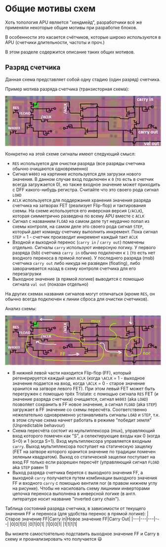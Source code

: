 # Общие мотивы схем

Хоть топология APU является "хендмейд", разработчики всё же применяли некоторые общие мотивы при разработке блоков.

В особенности это касается счётчиков, которые широко используются в APU (счетчики длительности, частоты и проч.)

В этом разделе содержится описание таких общих мотивов.

## Разряд счетчика

Данная схема представляет собой одну стадию (один разряд) счетчика.

Пример мотива разряда счетчика (транзисторная схема):

![20210224-141728](/BreakingNESWiki/imgstore/20210224-141728.png)

Конкретно на этой схеме сигналы имеют следующий смысл:
- `RES` используется для очистки разряда (все разряды счетчика обычно очищаются одновременно)
- Сигнал `W4003` на картинке используется для загрузки нового значения. В данном случае вход подключен к `0` (то есть в счетчик всегда загружается 0), но также входное значение может приходить с DFF какого-нибудь регистра. Считайте что это своего рода сигнал `LOAD`
- `ACLK` используется для поддержания хранения значения разряда счетчика на затворах FET (реализует Flip-flop) и тактирования схемы. На схеме используется его инверсная версия (`/ACLK`), которая симметрично разведена по всему APU вместе с `ACLK`
- Сигнал с названием `FLOAD` на самом деле тут неудачно попал из схемы контроля, на самом деле это своего рода сигнал `STEP`, который дает команду счетчику выполнить инкремент. Пока сигнал `STEP` = 1 - счетчик производит инкремент каждый такт `ACLK`
- Входной и выходной перенос (`carry in` / `carry out`) помечены отдельно. Сигналы `carry` используют инверсную логику. У первого разряда (lsb) счетчика `carry in` обычно подключен к `1` (то есть нет входного переноса в прямой логике). У последнего разряда (msb) счетчика `carry out` либо никуда не разведен (floating), либо заворачивается назад в схему контроля счетчика для его перезагрузки
- Выходное значение (в прямой логике) выводится с помощью сигнала `val out` (показан отдельно)

На других схемах названия сигналов могут отличаться (кроме `RES`, он обычно всегда подключен к линии сброса для очистки счетчиков).

Анализ схемы:

![20210224-165911](/BreakingNESWiki/imgstore/20210224-165911.png)

- В нижней левой части находится Flip-flop (FF), который регенерируется каждый цикл `ACLK` (когда `\ACLK` = 1 - выходное значение подается на вход, когда `\ACLK` = 0 - старое значение хранится на затворе левого FET). При этом левый FET может быть перегружен с помощью трёх Tristate: с помощью сигнала `RES` FET (и значение разряда счетчика) очищается, сигнал `W4003` (aka `LOAD`) позволяет сохранить в FF новое значение, а сигнал `FLOAD` (aka `STEP`) загружает в FF значение со схемы пересчёта. Соответственно нежелательно одновременно устанавливать сигналы `LOAD` и `STEP`, т.к. в этом случае схема начнет работать в режиме "победит земля" (Unpredictable behavour)
- Схема пересчёта состоит из мультиплексора (mux), управляющий вход которого помечен как "S", а селектирующие входы как 0 (когда S=0) и 1 (когда S=1). Вход мультиплексора управляется входным `carry`. Выход мультиплексора поступает на статическую защелку (FET на затворе которого хранится значение по традиции помечен зеленым квадратом). Выход со статической защелки поступает на вход FF только если разрешен пересчёт (управляющий сигнал `FLOAD` aka `STEP` равен 1)
- Выход разряда счетчика берется с выходного значения FF, а выходной `carry` получается путем комбинации выходного значения FF и входного `carry` с помощью вентиля nor (в правом нижнем углу на рисунке). Чтобы не насиловать схему лишними инверторами цепочка переноса выполнена в инверсной логике (в англ. литературе носит название "inverted carry chain").

Таблица состояний разряда счетчика, в зависимости от текущего значения FF и переноса (для удобства перенос в прямой логике):
|Старое значение FF|Carry in|Новое значение FF|Carry Out|
|---|---|---|---|
|0|0|1|0|
|0|1|0|1|
|1|0|0|1|
|1|1|1|1|

Вы можете самостоятельно подставить выходное значение FF и Carry в схему и проанализировать что получается :smiley:
